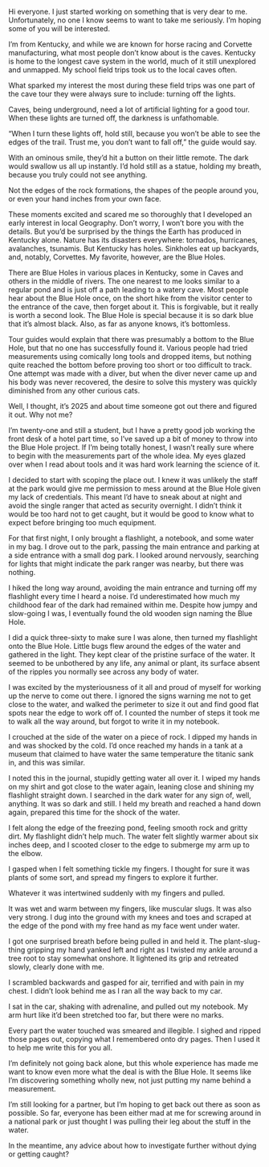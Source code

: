 Hi everyone. I just started working on something that is very dear to me. Unfortunately, no one I know seems to want to take me seriously. I’m hoping some of you will be interested.

I’m from Kentucky, and while we are known for horse racing and Corvette manufacturing, what most people don’t know about is the caves. Kentucky is home to the longest cave system in the world, much of it still unexplored and unmapped. My school field trips took us to the local caves often.

What sparked my interest the most during these field trips was one part of the cave tour they were always sure to include: turning off the lights.

Caves, being underground, need a lot of artificial lighting for a good tour. When these lights are turned off, the darkness is unfathomable.

“When I turn these lights off, hold still, because you won’t be able to see the edges of the trail. Trust me, you don’t want to fall off,” the guide would say. 

With an ominous smile, they’d hit a button on their little remote. The dark would swallow us all up instantly. I’d hold still as a statue, holding my breath, because you truly could not see anything.

Not the edges of the rock formations, the shapes of the people around you, or even your hand inches from your own face.

These moments excited and scared me so thoroughly that I developed an early interest in local Geography. Don’t worry, I won’t bore you with the details. But you’d be surprised by the things the Earth has produced in Kentucky alone. Nature has its disasters everywhere: tornados, hurricanes, avalanches, tsunamis. But Kentucky has holes. Sinkholes eat up backyards, and, notably, Corvettes. My favorite, however, are the Blue Holes.

There are Blue Holes in various places in Kentucky, some in Caves and others in the middle of rivers. The one nearest to me looks similar to a regular pond and is just off a path leading to a watery cave. Most people hear about the Blue Hole once, on the short hike from the visitor center to the entrance of the cave, then forget about it. This is forgivable, but it really is worth a second look. The Blue Hole is special because it is so dark blue that it’s almost black. Also, as far as anyone knows, it’s bottomless.

Tour guides would explain that there was presumably a bottom to the Blue Hole, but that no one has successfully found it. Various people had tried measurements using comically long tools and dropped items, but nothing quite reached the bottom before proving too short or too difficult to track. One attempt was made with a diver, but when the diver never came up and his body was never recovered, the desire to solve this mystery was quickly diminished from any other curious cats.

Well, I thought, it’s 2025 and about time someone got out there and figured it out. Why not me?

I’m twenty-one and still a student, but I have a pretty good job working the front desk of a hotel part time, so I’ve saved up a bit of money to throw into the Blue Hole project. If I’m being totally honest, I wasn’t really sure where to begin with the measurements part of the whole idea. My eyes glazed over when I read about tools and it was hard work learning the science of it. 

I decided to start with scoping the place out. I knew it was unlikely the staff at the park would give me permission to mess around at the Blue Hole given my lack of credentials. This meant I’d have to sneak about at night and avoid the single ranger that acted as security overnight. I didn’t think it would be too hard not to get caught, but it would be good to know what to expect before bringing too much equipment.

For that first night, I only brought a flashlight, a notebook, and some water in my bag. I drove out to the park, passing the main entrance and parking at a side entrance with a small dog park. I looked around nervously, searching for lights that might indicate the park ranger was nearby, but there was nothing.

I hiked the long way around, avoiding the main entrance and turning off my flashlight every time I heard a noise. I’d underestimated how much my childhood fear of the dark had remained within me. Despite how jumpy and slow-going I was, I eventually found the old wooden sign naming the Blue Hole.

I did a quick three-sixty to make sure I was alone, then turned my flashlight onto the Blue Hole. Little bugs flew around the edges of the water and gathered in the light. They kept clear of the pristine surface of the water. It seemed to be unbothered by any life, any animal or plant, its surface absent of the ripples you normally see across any body of water. 

I was excited by the mysteriousness of it all and proud of myself for working up the nerve to come out there. I ignored the signs warning me not to get close to the water, and walked the perimeter to size it out and find good flat spots near the edge to work off of. I counted the number of steps it took me to walk all the way around, but forgot to write it in my notebook.

I crouched at the side of the water on a piece of rock. I dipped my hands in and was shocked by the cold. I’d once reached my hands in a tank at a museum that claimed to have water the same temperature the titanic sank in, and this was similar. 

I noted this in the journal, stupidly getting water all over it. I wiped my hands on my shirt and got close to the water again, leaning close and shining my flashlight straight down. I searched in the dark water for any sign of, well, anything. It was so dark and still. I held my breath and reached a hand down again, prepared this time for the shock of the water. 

I felt along the edge of the freezing pond, feeling smooth rock and gritty dirt. My flashlight didn’t help much. The water felt slightly warmer about six inches deep, and I scooted closer to the edge to submerge my arm up to the elbow. 

I gasped when I felt something tickle my fingers. I thought for sure it was plants of some sort, and spread my fingers to explore it further.

Whatever it was intertwined suddenly with my fingers and pulled.

It was wet and warm between my fingers, like muscular slugs. It was also very strong. I dug into the ground with my knees and toes and scraped at the edge of the pond with my free hand as my face went under water.

I got one surprised breath before being pulled in and held it. The plant-slug-thing gripping my hand yanked left and right as I twisted my ankle around a tree root to stay somewhat onshore. It lightened its grip and retreated slowly, clearly done with me.

I scrambled backwards and gasped for air, terrified and with pain in my chest. I didn’t look behind me as I ran all the way back to my car. 

I sat in the car, shaking with adrenaline, and pulled out my notebook. My arm hurt like it’d been stretched too far, but there were no marks.

Every part the water touched was smeared and illegible. I sighed and ripped those pages out, copying what I remembered onto dry pages. Then I used it to help me write this for you all.

I’m definitely not going back alone, but this whole experience has made me want to know even more what the deal is with the Blue Hole. It seems like I’m discovering something wholly new, not just putting my name behind a measurement.

I’m still looking for a partner, but I’m hoping to get back out there as soon as possible. So far, everyone has been either mad at me for screwing around in a national park or just thought I was pulling their leg about the stuff in the water. 

In the meantime, any advice about how to investigate further without dying or getting caught?
